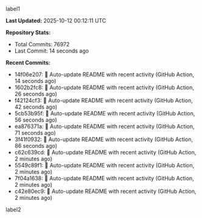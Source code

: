 
label1 
<!-- ACTIVITY_START -->
**Last Updated:** 2025-10-12 00:12:11 UTC

**Repository Stats:**
- Total Commits: 76972
- Last Commit: 14 seconds ago

**Recent Commits:**
- 14f06e207: 🤖 Auto-update README with recent activity (GitHub Action, 14 seconds ago)
- 1602b2fc8: 🤖 Auto-update README with recent activity (GitHub Action, 26 seconds ago)
- f42124cf3: 🤖 Auto-update README with recent activity (GitHub Action, 42 seconds ago)
- 5cb53b95f: 🤖 Auto-update README with recent activity (GitHub Action, 56 seconds ago)
- ea876371a: 🤖 Auto-update README with recent activity (GitHub Action, 71 seconds ago)
- 3f41f0932: 🤖 Auto-update README with recent activity (GitHub Action, 86 seconds ago)
- c62c639cd: 🤖 Auto-update README with recent activity (GitHub Action, 2 minutes ago)
- 5549c89f1: 🤖 Auto-update README with recent activity (GitHub Action, 2 minutes ago)
- 7f04a1638: 🤖 Auto-update README with recent activity (GitHub Action, 2 minutes ago)
- c42e80ec9: 🤖 Auto-update README with recent activity (GitHub Action, 2 minutes ago)
<!-- ACTIVITY_END -->

label2

